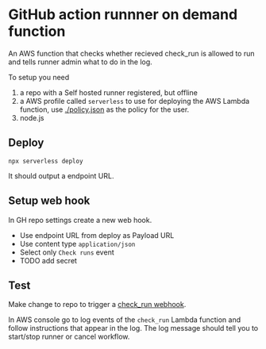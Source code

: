 # GitHub action runnner on demand function

An AWS function that checks whether recieved check_run is allowed to run and tells runner admin what to do in the log.

To setup you need

1. a repo with a Self hosted runner registered, but offline
2. a AWS profile called `serverless` to use for deploying the AWS Lambda function, use [./policy.json](policy.json) as the policy for the user.
3. node.js

## Deploy

```shell
npx serverless deploy
```

It should output a endpoint URL.

## Setup web hook

In GH repo settings create a new web hook.

* Use endpoint URL from deploy as Payload URL
* Use content type `application/json`
* Select only `Check runs` event
* TODO add secret

## Test

Make change to repo to trigger a [check_run webhook](https://developer.github.com/webhooks/event-payloads/#check_run).

In AWS console go to log events of the `check_run` Lambda function and follow instructions that appear in the log. The log message should tell you to start/stop runner or cancel workflow.
